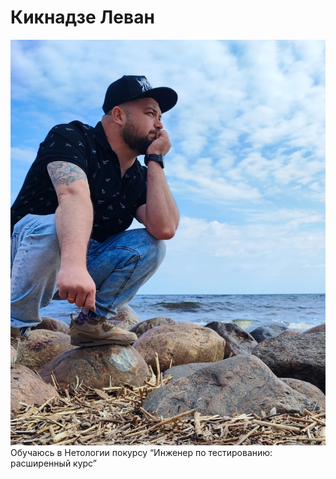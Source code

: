 # Кикнадзе Леван
![alt text](IMG_20240526_10394511-1.jpg)
Обучаюсь в Нетологии покурсу “Инженер по тестированию: расширенный курс”

